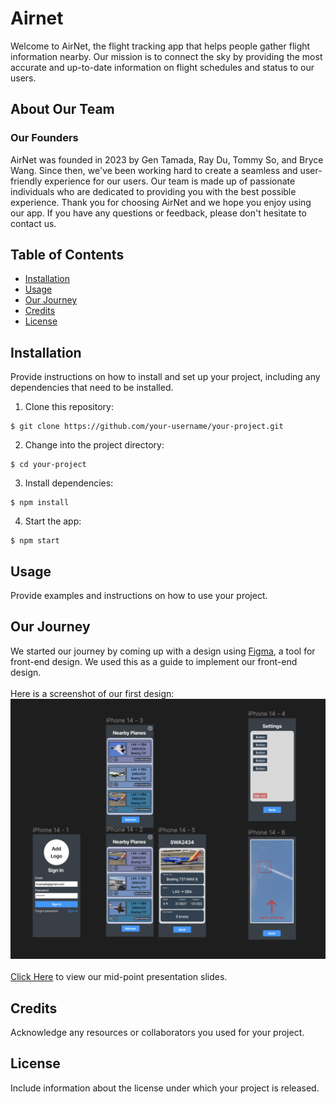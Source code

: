 # Airnet

Welcome to AirNet, the flight tracking app that helps people gather flight information nearby. Our mission is to connect the sky by providing the most accurate and up-to-date information on flight schedules and status to our users.

## About Our Team

### Our Founders

AirNet was founded in 2023 by Gen Tamada, Ray Du, Tommy So, and Bryce Wang. Since then, we've been working hard to create a seamless and user-friendly experience for our users. Our team is made up of passionate individuals who are dedicated to providing you with the best possible experience. Thank you for choosing AirNet and we hope you enjoy using our app. If you have any questions or feedback, please don't hesitate to contact us.

## Table of Contents

- [Installation](#installation)
- [Usage](#usage)
- [Our Journey](#our-journey)
- [Credits](#credits)
- [License](#license)


## Installation

Provide instructions on how to install and set up your project, including any dependencies that need to be installed.

1. Clone this repository:
```shell
$ git clone https://github.com/your-username/your-project.git
```
2. Change into the project directory:
```shell
$ cd your-project
```
3. Install dependencies:
```shell
$ npm install
```
4. Start the app:
```shell
$ npm start
```

## Usage

Provide examples and instructions on how to use your project.

## Our Journey

We started our journey by coming up with a design using [Figma](https://www.figma.com/file/YMjlqVdLgLOY0CEvBPn5Dx/AirNet?t=KbLNHAjL61YLaZ0a-1), a tool for front-end design. We used this as a guide to implement our front-end design.
<br>
<br>
Here is a screenshot of our first design:
![AirNet App Screenshot](./screenshots/AirNetFigma_v1.png)
<br>
<br>
[Click Here](https://docs.google.com/presentation/d/13k8u5GwKJcpTi3HXs5ICFjLOTZJt4VP88dQwsHjMpXA/edit?usp=sharing) to view our mid-point presentation slides.

## Credits

Acknowledge any resources or collaborators you used for your project.

## License

Include information about the license under which your project is released.
